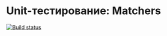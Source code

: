 # Unit-тестирование: Matchers

[![Build status](https://ci.appveyor.com/api/projects/status/ur1t5ruxy8m8cfak?svg=true)](https://ci.appveyor.com/project/Yulia-Sm1999/ajs-homeworks-test-ci-matchers)
